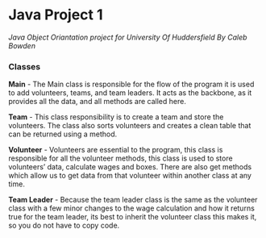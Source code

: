 # Java Project 1
*Java Object Oriantation project for University Of Huddersfield By Caleb Bowden*

### Classes
**Main** - The Main class is responsible for the flow of the program it is used to add volunteers, teams, and team leaders. It acts as the backbone, as it provides all the data, and all methods are called here.

**Team** - This class responsibility is to create a team and store the volunteers. The class also sorts volunteers and creates a clean table that can be returned using a method.

**Volunteer** - Volunteers are essential to the program, this class is responsible for all the volunteer methods, this class is used to store volunteers’ data, calculate wages and boxes. There are also get methods which allow us to get data from that volunteer within another class at any time.

**Team Leader** - Because the team leader class is the same as the volunteer class with a few minor changes to the wage calculation and how it returns true for the team leader, its best to inherit the volunteer class this makes it, so you do not have to copy code.

